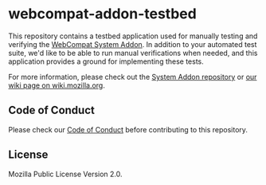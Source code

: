 # webcompat-addon-testbed

This repository contains a testbed application used for manually testing and verifying the [WebCompat System Addon](https://github.com/mozilla/webcompat-addon/). In addition to your automated test suite, we'd like to be able to run manual verifications when needed, and this application provides a ground for implementing these tests.

For more information, please check out the [System Addon repository](https://github.com/mozilla/webcompat-addon/) or [our wiki page on wiki.mozilla.org](https://wiki.mozilla.org/Compatibility/Go_Faster_Addon).

## Code of Conduct

Please check our [Code of Conduct](/CODE_OF_CONDUCT.md) before contributing to this repository.

## License

Mozilla Public License Version 2.0.
